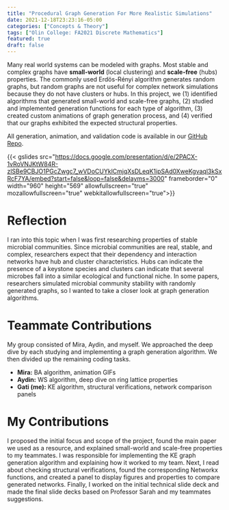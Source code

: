 ```yaml
---
title: "Procedural Graph Generation For More Realistic Simulations"
date: 2021-12-18T23:23:16-05:00
categories: ["Concepts & Theory"]
tags: ["Olin College: FA2021 Discrete Mathematics"]
featured: true
draft: false
---
```


Many real world systems can be modeled with graphs. Most stable and complex graphs have **small-world** (local clustering) and **scale-free** (hubs) properties. The commonly used Erdös-Rényi algorithm generates random graphs, but random graphs are not useful for complex network simulations because they do not have clusters or hubs. In this project, we (1) identified algorithms that generated small-world and scale-free graphs, (2) studied and implemented generation functions for each type of algorithm, (3) created custom animations of graph generation process, and (4) verified that our graphs exhibited the expected structural properties.

All generation, animation, and validation code is available in our [GitHub Repo](zbwrm/network-generation).

{{< gslides src="https://docs.google.com/presentation/d/e/2PACX-1vRoVNJKtW84R-zlSBe9CBJO1PGcZwgc7_wVDoCUYklCmjqXsDLeqK1ipSAd0XweKgvaql3kSxRcF7YA/embed?start=false&loop=false&delayms=3000" frameborder="0" width="960" height="569" allowfullscreen="true" mozallowfullscreen="true" webkitallowfullscreen="true">}}

<!--more-->

# Reflection

I ran into this topic when I was first researching properties of stable microbial communities. Since microbial communities are real, stable, and complex, researchers expect that their dependency and interaction networks have hub and cluster characteristics. Hubs can indicate the presence of a keystone species and clusters can indicate that several microbes fall into a similar ecological and functional niche. In some papers, researchers simulated microbial community stability with randomly generated graphs, so I wanted to take a closer look at graph generation algorithms.

# Teammate Contributions

My group consisted of Mira, Aydin, and myself. We approached the deep dive by each studying and implementing a graph generation algorithm. We then divided up the remaining coding tasks.

* **Mira:** BA algorithm, animation GIFs
* **Aydin:** WS algorithm, deep dive on ring lattice properties
* **Gati (me):** KE algorithm, structural verifications, network comparison panels

# My Contributions

I proposed the initial focus and scope of the project, found the main paper we used as a resource, and explained small-world and scale-free properties to my teammates. I was responsible for implementing the KE graph generation algorithm and explaining how it worked to my team. Next, I read about checking structural verifications, found the corresponding Networkx functions, and created a panel to display figures and properties to compare generated networks. Finally, I worked on the initial technical slide deck and made the final slide decks based on Professor Sarah and my teammates suggestions.

